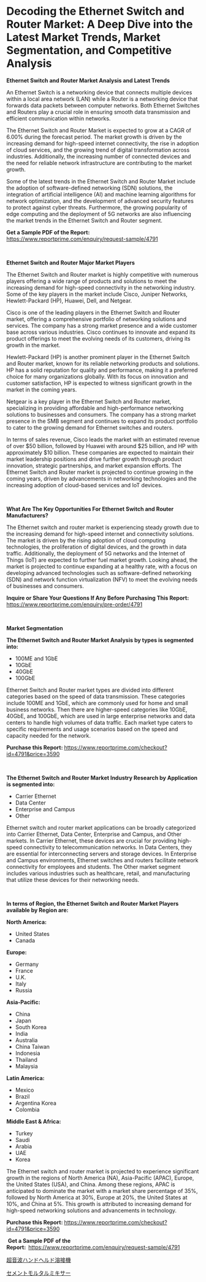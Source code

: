 <p><h1>Decoding the Ethernet Switch and Router Market: A Deep Dive into the Latest Market Trends, Market Segmentation, and Competitive Analysis</h1></p><p><strong>Ethernet Switch and Router Market Analysis and Latest Trends</strong></p>
<p><p>An Ethernet Switch is a networking device that connects multiple devices within a local area network (LAN) while a Router is a networking device that forwards data packets between computer networks. Both Ethernet Switches and Routers play a crucial role in ensuring smooth data transmission and efficient communication within networks.</p><p>The Ethernet Switch and Router Market is expected to grow at a CAGR of 6.00% during the forecast period. The market growth is driven by the increasing demand for high-speed internet connectivity, the rise in adoption of cloud services, and the growing trend of digital transformation across industries. Additionally, the increasing number of connected devices and the need for reliable network infrastructure are contributing to the market growth.</p><p>Some of the latest trends in the Ethernet Switch and Router Market include the adoption of software-defined networking (SDN) solutions, the integration of artificial intelligence (AI) and machine learning algorithms for network optimization, and the development of advanced security features to protect against cyber threats. Furthermore, the growing popularity of edge computing and the deployment of 5G networks are also influencing the market trends in the Ethernet Switch and Router segment.</p></p>
<p><strong>Get a Sample PDF of the Report:&nbsp;</strong> <a href="https://www.reportprime.com/enquiry/request-sample/4791">https://www.reportprime.com/enquiry/request-sample/4791</a></p>
<p>&nbsp;</p>
<p><strong>Ethernet Switch and Router Major Market Players</strong></p>
<p><p>The Ethernet Switch and Router market is highly competitive with numerous players offering a wide range of products and solutions to meet the increasing demand for high-speed connectivity in the networking industry. Some of the key players in the market include Cisco, Juniper Networks, Hewlett-Packard (HP), Huawei, Dell, and Netgear.</p><p>Cisco is one of the leading players in the Ethernet Switch and Router market, offering a comprehensive portfolio of networking solutions and services. The company has a strong market presence and a wide customer base across various industries. Cisco continues to innovate and expand its product offerings to meet the evolving needs of its customers, driving its growth in the market.</p><p>Hewlett-Packard (HP) is another prominent player in the Ethernet Switch and Router market, known for its reliable networking products and solutions. HP has a solid reputation for quality and performance, making it a preferred choice for many organizations globally. With its focus on innovation and customer satisfaction, HP is expected to witness significant growth in the market in the coming years.</p><p>Netgear is a key player in the Ethernet Switch and Router market, specializing in providing affordable and high-performance networking solutions to businesses and consumers. The company has a strong market presence in the SMB segment and continues to expand its product portfolio to cater to the growing demand for Ethernet switches and routers.</p><p>In terms of sales revenue, Cisco leads the market with an estimated revenue of over $50 billion, followed by Huawei with around $25 billion, and HP with approximately $10 billion. These companies are expected to maintain their market leadership positions and drive further growth through product innovation, strategic partnerships, and market expansion efforts. The Ethernet Switch and Router market is projected to continue growing in the coming years, driven by advancements in networking technologies and the increasing adoption of cloud-based services and IoT devices.</p></p>
<p>&nbsp;</p>
<p><strong>What Are The Key Opportunities For Ethernet Switch and Router Manufacturers?</strong></p>
<p><p>The Ethernet switch and router market is experiencing steady growth due to the increasing demand for high-speed internet and connectivity solutions. The market is driven by the rising adoption of cloud computing technologies, the proliferation of digital devices, and the growth in data traffic. Additionally, the deployment of 5G networks and the Internet of Things (IoT) are expected to further fuel market growth. Looking ahead, the market is projected to continue expanding at a healthy rate, with a focus on developing advanced technologies such as software-defined networking (SDN) and network function virtualization (NFV) to meet the evolving needs of businesses and consumers.</p></p>
<p><strong>Inquire or Share Your Questions If Any Before Purchasing This Report:</strong> <a href="https://www.reportprime.com/enquiry/pre-order/4791">https://www.reportprime.com/enquiry/pre-order/4791</a></p>
<p>&nbsp;</p>
<p><strong>Market Segmentation</strong></p>
<p><strong>The Ethernet Switch and Router Market Analysis by types is segmented into:</strong></p>
<p><ul><li>100ME and 1GbE</li><li>10GbE</li><li>40GbE</li><li>100GbE</li></ul></p>
<p><p>Ethernet Switch and Router market types are divided into different categories based on the speed of data transmission. These categories include 100ME and 1GbE, which are commonly used for home and small business networks. Then there are higher-speed categories like 10GbE, 40GbE, and 100GbE, which are used in large enterprise networks and data centers to handle high volumes of data traffic. Each market type caters to specific requirements and usage scenarios based on the speed and capacity needed for the network.</p></p>
<p><strong>Purchase this Report:&nbsp;</strong><a href="https://www.reportprime.com/checkout?id=4791&price=3590">https://www.reportprime.com/checkout?id=4791&price=3590</a></p>
<p>&nbsp;</p>
<p><strong>The Ethernet Switch and Router Market Industry Research by Application is segmented into:</strong></p>
<p><ul><li>Carrier Ethernet</li><li>Data Center</li><li>Enterprise and Campus</li><li>Other</li></ul></p>
<p><p>Ethernet switch and router market applications can be broadly categorized into Carrier Ethernet, Data Center, Enterprise and Campus, and Other markets. In Carrier Ethernet, these devices are crucial for providing high-speed connectivity to telecommunication networks. In Data Centers, they are essential for interconnecting servers and storage devices. In Enterprise and Campus environments, Ethernet switches and routers facilitate network connectivity for employees and students. The Other market segment includes various industries such as healthcare, retail, and manufacturing that utilize these devices for their networking needs.</p></p>
<p>&nbsp;</p>
<p><strong>In terms of Region, the Ethernet Switch and Router Market Players available by Region are:</strong></p>
<p>
    <p> <strong> North America: </strong>
        <ul>
            <li>United States</li>
            <li>Canada</li>
        </ul>
        </p> 
    <p> <strong> Europe: </strong>
        <ul>
            <li>Germany</li>
            <li>France</li>
            <li>U.K.</li>
            <li>Italy</li>
            <li>Russia</li>
        </ul>
        </p> 
    <p> <strong> Asia-Pacific: </strong>
        <ul>
            <li>China</li>
            <li>Japan</li>
            <li>South Korea</li>
            <li>India</li>
            <li>Australia</li>
            <li>China Taiwan</li>
            <li>Indonesia</li>
            <li>Thailand</li>
            <li>Malaysia</li>
        </ul>
        </p> 
    <p> <strong> Latin America: </strong>
        <ul>
            <li>Mexico</li>
            <li>Brazil</li>
            <li>Argentina Korea</li>
            <li>Colombia</li>
        </ul>
        </p> 
    <p> <strong> Middle East & Africa: </strong>
        <ul>
            <li>Turkey</li>
            <li>Saudi</li>
            <li>Arabia</li>
            <li>UAE</li>
            <li>Korea</li>
        </ul>
    </p>
    </p>
<p><p>The Ethernet switch and router market is projected to experience significant growth in the regions of North America (NA), Asia-Pacific (APAC), Europe, the United States (USA), and China. Among these regions, APAC is anticipated to dominate the market with a market share percentage of 35%, followed by North America at 30%, Europe at 20%, the United States at 10%, and China at 5%. This growth is attributed to increasing demand for high-speed networking solutions and advancements in technology.</p></p>
<p><strong>Purchase this Report: </strong><a href="https://www.reportprime.com/checkout?id=4791&price=3590">https://www.reportprime.com/checkout?id=4791&price=3590</a></p>
<p>&nbsp;<strong>Get a Sample PDF of the Report:&nbsp;&nbsp;</strong><a href="https://www.reportprime.com/enquiry/request-sample/4791">https://www.reportprime.com/enquiry/request-sample/4791</a></p>
<p><strong></strong></p>
<p><p><a href="https://github.com/one-cool-chick/Market-Research-Report-List-1/blob/main/550472315397.md">超音波ハンドヘルド溶接機</a></p><p><a href="https://medium.com/@oswaldoavarro768546/%E3%82%BB%E3%83%A1%E3%83%B3%E3%83%88%E3%83%A2%E3%83%AB%E3%82%BF%E3%83%AB%E3%83%9F%E3%82%AD%E3%82%B5%E3%83%BC%E5%B8%82%E5%A0%B4%E3%82%B7%E3%82%A7%E3%82%A2%E3%81%AE%E9%80%B2%E5%8C%96%E3%81%A8%E5%B8%82%E5%A0%B4%E6%88%90%E9%95%B7%E3%83%88%E3%83%AC%E3%83%B3%E3%83%892024%E5%B9%B4%E3%81%8B%E3%82%892031%E5%B9%B4-622deefd2599">セメントモルタルミキサー</a></p></p>